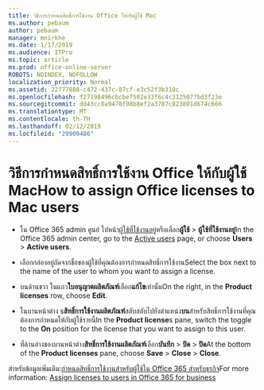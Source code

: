 ```yaml
---
title: วิธีการกำหนดสิทธิ์การใช้งาน Office ให้กับผู้ใช้ Mac
ms.author: pebaum
author: pebaum
manager: mnirkhe
ms.date: 1/17/2019
ms.audience: ITPro
ms.topic: article
ms.prod: office-online-server
ROBOTS: NOINDEX, NOFOLLOW
localization_priority: Normal
ms.assetid: 22777888-c472-437c-87cf-e3c52f3b310c
ms.openlocfilehash: f27198496cbcbef502e33f6c4c3125077bd3f23e
ms.sourcegitcommit: dd43cc0a9470f98b8ef2a3787c823801d674c666
ms.translationtype: MT
ms.contentlocale: th-TH
ms.lasthandoff: 02/12/2019
ms.locfileid: "29909486"
---
```

# <a name="how-to-assign-office-licenses-to-mac-users"></a><span data-ttu-id="0fd97-102">วิธีการกำหนดสิทธิ์การใช้งาน Office ให้กับผู้ใช้ Mac</span><span class="sxs-lookup"><span data-stu-id="0fd97-102">How to assign Office licenses to Mac users</span></span>

- <span data-ttu-id="0fd97-103">ใน Office 365 admin ศูนย์ ไปหน้า[ผู้ใช้ที่ใช้งานอยู่](https://go.microsoft.com/fwlink/p/?linkid=834822)หรือเลือก**ผู้ใช้** \> **ผู้ใช้ที่ใช้งานอยู่**</span><span class="sxs-lookup"><span data-stu-id="0fd97-103">In the Office 365 admin center, go to the [Active users](https://go.microsoft.com/fwlink/p/?linkid=834822) page, or choose **Users** \> **Active users**.</span></span>
    
- <span data-ttu-id="0fd97-104">เลือกกล่องอยู่ถัดจากชื่อของผู้ใช้ที่คุณต้องการกำหนดสิทธิ์การใช้งาน</span><span class="sxs-lookup"><span data-stu-id="0fd97-104">Select the box next to the name of the user to whom you want to assign a license.</span></span>
    
- <span data-ttu-id="0fd97-105">บนด้านขวา ในแถว**ใบอนุญาตผลิตภัณฑ์**เลือก**แก้ไข**เท่านั้น</span><span class="sxs-lookup"><span data-stu-id="0fd97-105">On the right, in the **Product licenses** row, choose **Edit**.</span></span>
    
- <span data-ttu-id="0fd97-106">ในบานหน้าต่าง s**สิทธิ์การใช้งานผลิตภัณฑ์**สลับสลับไปยังตำแหน่ง**บน**สำหรับสิทธิ์การใช้งานที่คุณต้องการกำหนดให้กับผู้ใช้รายนี้</span><span class="sxs-lookup"><span data-stu-id="0fd97-106">In the **Product license**s pane, switch the toggle to the **On** position for the license that you want to assign to this user.</span></span> 
    
- <span data-ttu-id="0fd97-107">ที่ด้านล่างของบานหน้าต่าง**สิทธิ์การใช้งานผลิตภัณฑ์**เลือก**บันทึก** \> **ปิด** \> **ปิด**</span><span class="sxs-lookup"><span data-stu-id="0fd97-107">At the bottom of the **Product licenses** pane, choose **Save** \> **Close** \> **Close**.</span></span>
    
<span data-ttu-id="0fd97-108">สำหรับข้อมูลเพิ่มเติม:[กำหนดสิทธิ์การใช้งานสำหรับผู้ใช้ใน Office 365 สำหรับธุรกิจ](https://docs.microsoft.com/office365/admin/subscriptions-and-billing/assign-licenses-to-users)</span><span class="sxs-lookup"><span data-stu-id="0fd97-108">For more information: [Assign licenses to users in Office 365 for business](https://docs.microsoft.com/office365/admin/subscriptions-and-billing/assign-licenses-to-users)</span></span>
  

